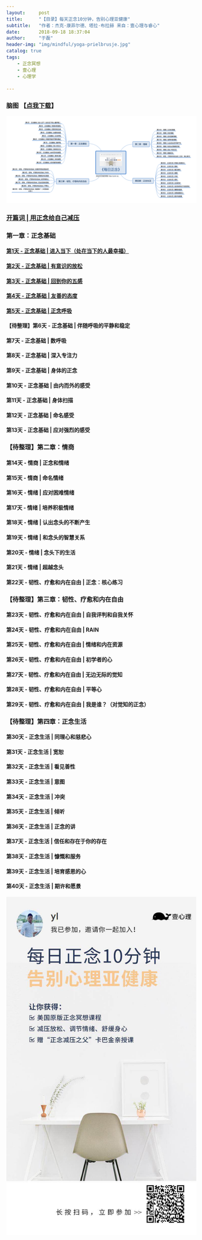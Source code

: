 ```yaml
---
layout:     post
title:      "【目录】每天正念10分钟，告别心理亚健康"
subtitle:   "作者：杰克·康菲尔德、塔拉·布拉赫 来自：壹心理与睿心"
date:       2018-09-18 18:37:04
author:     "于磊"
header-img: "img/mindful/yoga-prielbrusje.jpg"
catalog: true
tags:
    - 正念冥想
    - 壹心理
    - 心理学

---
```




### 脑图 【[点我下载](https://github.com/yuleizhuai/resources/raw/master/psychology/mindful/mindful_directory.png)】

![mindful_directory](/img/mindful/mindful_directory.png)



### [开篇词 | 用正念给自己减压](http://yulei.vip/2018/09/19/the_opening_words/)

### 第一章：正念基础

#### [第1天 - 正念基础 | 进入当下（处在当下的人最幸福）](https://yulei.vip/2018/09/18/into_the_present/)

#### [第2天 - 正念基础 | 有意识的放松](https://yulei.vip/2018/09/20/02Conscious_relaxation/)

#### [第3天 - 正念基础 | 回到你的五感](https://yulei.vip/2018/09/22/03Go_back_to_your_five_senses/)

#### [第4天 - 正念基础 | 友善的态度](https://yulei.vip/2018/09/26/04Friendly_attitude/)

#### [第5天 - 正念基础 | 正念呼吸](https://yulei.vip/2018/09/27/05Mindfulness_of_breathing/)

#### 【待整理】第6天 - 正念基础 | 伴随呼吸的平静和稳定

#### 第7天 - 正念基础 | 数呼吸

#### 第8天 - 正念基础 | 深入专注力

#### 第9天 - 正念基础 | 身体的正念

#### 第10天 - 正念基础 | 由内而外的感受

#### 第11天 - 正念基础 | 身体扫描

#### 第12天 - 正念基础 | 命名感受

#### 第13天 - 正念基础 | 应对强烈的感受

### 【待整理】第二章：情商

#### 第14天 - 情商 | 正念和情绪

#### 第15天 - 情商 | 命名情绪

#### 第16天 - 情绪 | 应对困难情绪

#### 第17天 - 情绪 | 培养积极情绪

#### 第18天 - 情绪 | 认出念头的不断产生

#### 第19天 - 情绪 | 和念头的智慧关系

#### 第20天 - 情绪 | 念头下的生活

#### 第21天 - 情绪 | 超越念头

#### 第22天 - 韧性、疗愈和内在自由 | 正念：核心练习

### 【待整理】第三章：韧性、疗愈和内在自由

#### 第23天 - 韧性、疗愈和内在自由 | 自我评判和自我关怀

#### 第24天 - 韧性、疗愈和内在自由 | RAIN

#### 第25天 - 韧性、疗愈和内在自由 | 情绪和内在资源

#### 第26天 - 韧性、疗愈和内在自由 | 初学者的心

#### 第27天 - 韧性、疗愈和内在自由 | 无边无际的觉知

#### 第28天 - 韧性、疗愈和内在自由 | 平等心

#### 第29天 - 韧性、疗愈和内在自由 | 我是谁？（对觉知的正念）

### 【待整理】第四章：正念生活

#### 第30天 - 正念生活 | 同理心和慈悲心

#### 第31天 - 正念生活 | 宽恕

#### 第32天 - 正念生活 | 看见善性

#### 第33天 - 正念生活 | 意图

#### 第34天 - 正念生活 | 冲突

#### 第35天 - 正念生活 | 倾听

#### 第36天 - 正念生活 | 正念的讲

#### 第37天 - 正念生活 | 信任和存在于你的存在

#### 第38天 - 正念生活 | 慷慨和服务

#### 第39天 - 正念生活 | 培育感恩的心

#### 第40天 - 正念生活 | 期许和愿景



![mindful_directory](/img/mindful/share.jpeg)











































